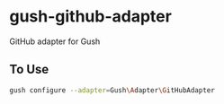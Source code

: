 gush-github-adapter
===================

GitHub adapter for Gush


## To Use

```sh
gush configure --adapter=Gush\Adapter\GitHubAdapter
```

